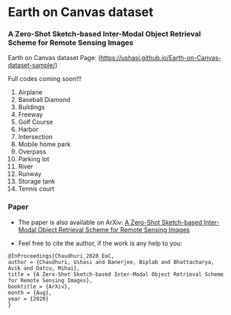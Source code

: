 # Earth on Canvas dataset
### A Zero-Shot Sketch-based Inter-Modal Object Retrieval Scheme for Remote Sensing Images 

Earth on Canvas dataset Page: (https://ushasi.github.io/Earth-on-Canvas-dataset-sample/)

Full codes coming soon!!!

1. Airplane
2. Baseball Diamond
3. Buildings
4. Freeway
5. Golf Course
6. Harbor
7. Intersection
8. Mobile home park
9. Overpass
10. Parking lot
11. River
12. Runway
13. Storage tank
14. Tennis court



### Paper

*    The paper is also available on ArXiv: [A Zero-Shot Sketch-based Inter-Modal Object Retrieval Scheme for Remote Sensing Images](openaccess.thecvf.com/content_CVPRW_2020/papers/w8/Chaudhuri_A_Simplified_Framework_for_Zero-Shot_Cross-Modal_Sketch_Data_Retrieval_CVPRW_2020_paper.pdf)

*   Feel free to cite the author, if the work is any help to you:

```
@InProceedings{Chaudhuri_2020_EoC,
author = {Chaudhuri, Ushasi and Banerjee, Biplab and Bhattacharya, Avik and Datcu, Mihai},
title = {A Zero-Shot Sketch-based Inter-Modal Object Retrieval Scheme for Remote Sensing Images},
booktitle = {ArXiv},
month = {Aug},
year = {2020}
} 
